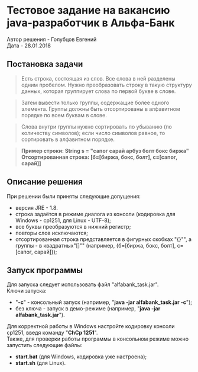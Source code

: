 # Тестовое задание на вакансию java-разработчик в Альфа-Банк     
Автор решения - Голубцов Евгений    
Дата - 28.01.2018   

## Постановка задачи
>Есть строка, состоящая из слов. Все слова в ней разделены одним пробелом. Нужно преобразовать строку в такую структуру данных, которая группирует слова по первой букве в слове.

>Затем вывести только группы, содержащие более одного элемента. Группы должны быть отсортированы в алфавитном порядке по всем буквам в слове.

>Слова внутри группы нужно сортировать по убыванию (по количеству символов); если число символов равное, то сортировать в алфавитном порядке.

><strong>Пример строки: String s = "сапог сарай арбуз болт бокс биржа"</strong>   
><strong>Отсортированная строка: [б=[биржа, бокс, болт], c=[caпог, сарай]]</strong>   

## Описание решения
При решении были приняты следующие допущения:

- версия JRE - 1.8.
- строка задаётся в режиме диалога из консоли (кодировка для Windows - cp1251, для Linux - UTF-8);
- все буквы преобразуются в нижний регистр;
- повторы слов исключаются;
- отсортированная строка представляется в фигурных скобках "{}"", а группы - в квадратных"[]"" (например, {б=[биржа, бокс, болт], c=[caпог, сарай]});

## Запуск программы
Для запуска следует использовать файл "alfabank_task.jar".  
Ключи запуска:
- "**-c**" - консольный запуск (например, "**java -jar alfabank_task.jar -c**");
- без ключа - запуск в демо-режиме (например, "**java -jar alfabank_task.jar**").

Для корректной работы в Windows настройте кодировку консоли cp1251, введя команду "**ChCp 1251**".  
Также, для проверки работы программы в консольном режиме можно запустить следующие файлы:
- **start.bat** (для Windows, кодировка уже настроена);
- **start.sh** (для Linux).
